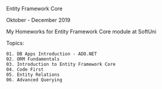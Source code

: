 Entity Framework Core

Oktober - December 2019

My Homeworks for Entity Framework Core module at SoftUni

Topics:

	01. DB Apps Introduction - ADO.NET
	02. ORM Fundamentals
	03. Introduction to Entity Framework Core
	04. Code First
	05. Entity Relations
	06. Advanced Querying